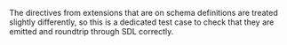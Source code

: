 The directives from extensions that are on schema definitions are treated slightly differently, so this is a dedicated test case to check that they are emitted and roundtrip through SDL correctly.
